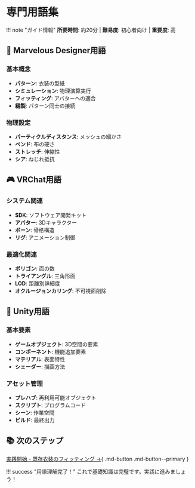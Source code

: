 # 専門用語集

!!! note "ガイド情報"
    **所要時間**: 約20分 | **難易度**: 初心者向け | **重要度**: 高

## 🎯 Marvelous Designer用語

### 基本概念
- **パターン**: 衣装の型紙
- **シミュレーション**: 物理演算実行
- **フィッティング**: アバターへの適合
- **縫製**: パターン同士の接続

### 物理設定
- **パーティクルディスタンス**: メッシュの細かさ
- **ベンド**: 布の硬さ
- **ストレッチ**: 伸縮性
- **シア**: ねじれ抵抗

## 🎮 VRChat用語

### システム関連
- **SDK**: ソフトウェア開発キット
- **アバター**: 3Dキャラクター
- **ボーン**: 骨格構造
- **リグ**: アニメーション制御

### 最適化関連
- **ポリゴン**: 面の数
- **トライアングル**: 三角形面
- **LOD**: 距離別詳細度
- **オクルージョンカリング**: 不可視面削除

## 🔧 Unity用語

### 基本要素
- **ゲームオブジェクト**: 3D空間の要素
- **コンポーネント**: 機能追加要素
- **マテリアル**: 表面特性
- **シェーダー**: 描画方法

### アセット管理
- **プレハブ**: 再利用可能オブジェクト
- **スクリプト**: プログラムコード
- **シーン**: 作業空間
- **ビルド**: 最終出力

## 📚 次のステップ

[実践開始 - 既存衣装のフィッティング →](../workflows/garment-fitting.md){ .md-button .md-button--primary }

!!! success "用語理解完了！"
    これで基礎知識は完璧です。実践に進みましょう！